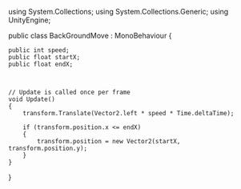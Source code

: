 using System.Collections;
using System.Collections.Generic;
using UnityEngine;



public class BackGroundMove : MonoBehaviour
{


    public int speed;
    public float startX;
    public float endX;



    // Update is called once per frame
    void Update()
    {
        transform.Translate(Vector2.left * speed * Time.deltaTime);

        if (transform.position.x <= endX)
        {
            transform.position = new Vector2(startX, transform.position.y);
        }
    }
}
